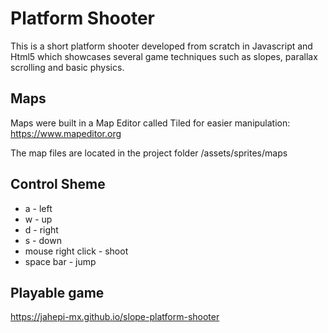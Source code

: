 # Platform Shooter

This is a short platform shooter developed from scratch in Javascript and Html5 which showcases several game techniques such as slopes, parallax scrolling and basic physics.

## Maps

Maps were built in a Map Editor called Tiled for easier manipulation: https://www.mapeditor.org

The map files are located in the project folder /assets/sprites/maps

## Control Sheme

- a - left
- w - up
- d - right
- s - down
- mouse right click - shoot
- space bar - jump

## Playable game

https://jahepi-mx.github.io/slope-platform-shooter
